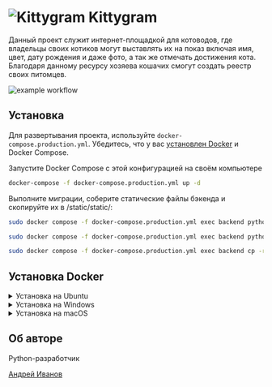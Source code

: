 # ![Kittygram](https://kittygram-yandex.hopto.org/static/media/logo.018b6643f3dd14ed8a10432df1ab2a2b.svg) Kittygram

Данный проект служит интернет-площадкой для котоводов, где владельцы своих котиков могут выставлять их на показ включая имя, цвет, дату рождения и даже фото, а так же отмечать достижения кота. Благодаря данному ресурсу хозяева кошачих смогут создать реестр своих питомцев.



![example workflow](https://github.com/Mist3s/kittygram_final/actions/workflows/main.yml/badge.svg)

## Установка

Для развертывания проекта, используйте `docker-compose.production.yml`. Убедитесь, что у вас [установлен Docker](#установка-docker) и Docker Compose.

Запустите Docker Compose с этой конфигурацией на своём компьютере
```bash
docker-compose -f docker-compose.production.yml up -d
```
Выполните миграции, соберите статические файлы бэкенда и скопируйте их в /static/static/:
```bash
sudo docker compose -f docker-compose.production.yml exec backend python manage.py migrate
```
```bash
sudo docker compose -f docker-compose.production.yml exec backend python manage.py collectstatic
```
```bash
sudo docker compose -f docker-compose.production.yml exec backend cp -r /app/static/. /static/static/
```
## Установка Docker

<details>
<summary>Установка на Ubuntu</summary>

1. ```bash
    sudo apt-get update
   ```
2. ```bash
    sudo apt-get install -y apt-transport-https ca-certificates curl software-properties-common
   ```
3. ```bash
    curl -fsSL https://download.docker.com/linux/ubuntu/gpg | sudo gpg --dearmor -o /usr/share/keyrings/docker-archive-keyring.gpg
   ```
4. ```bash
    echo "deb [signed-by=/usr/share/keyrings/docker-archive-keyring.gpg] https://download.docker.com/linux/ubuntu $(lsb_release -cs) stable" | sudo tee /etc/apt/sources.list.d/docker.list > /dev/null
   ```
5. ```bash
    sudo apt-get update
   ```
6. ```bash
    sudo apt-get install -y docker-ce docker-ce-cli containerd.io
   ```
7. ```bash
    sudo usermod -aG docker $USER
   ```
8. ```bash
    sudo reboot
   ```
</details>

<details>
<summary>Установка на Windows</summary>

1. Скачайте установщик Docker Desktop с [официального сайта Docker](https://www.docker.com/products/docker-desktop) и выполните его установку.
2. Запустите Docker Desktop после установки.

</details>

<details>
<summary>Установка на macOS</summary>

1. Скачайте установщик Docker Desktop с [официального сайта Docker](https://www.docker.com/products/docker-desktop) и выполните его установку.
2. Запустите Docker Desktop после установки.

</details>

## Об авторе
Python-разработчик

[Андрей Иванов](https://github.com/Mist3s)

